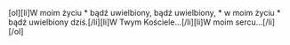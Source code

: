 [ol][li]W moim życiu * bądź uwielbiony, bądź uwielbiony, * w moim życiu * bądź uwielbiony dziś.[/li][li]W Twym Kościele...[/li][li]W moim sercu...[/li][/ol]
